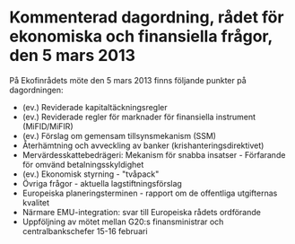 # Kommenterad dagordning, rådet för ekonomiska och finansiella frågor, den 5 mars 2013

På Ekofinrådets möte den 5 mars 2013 finns följande punkter på dagordningen:

* (ev.) Reviderade kapitaltäckningsregler
* (ev.) Reviderade regler för marknader för finansiella instrument (MiFID/MiFIR)
* (ev.) Förslag om gemensam tillsynsmekanism (SSM)
* Återhämtning och avveckling av banker (krishanteringsdirektivet)
* Mervärdesskattebedrägeri: Mekanism för snabba insatser - Förfarande för omvänd betalningsskyldighet
* (ev.) Ekonomisk styrning - "tvåpack"
* Övriga frågor - aktuella lagstiftningsförslag
* Europeiska planeringsterminen - rapport om de offentliga utgifternas kvalitet
* Närmare EMU-integration: svar till Europeiska rådets ordförande
* Uppföljning av mötet mellan G20:s finansministrar och centralbankschefer 15-16 februari
